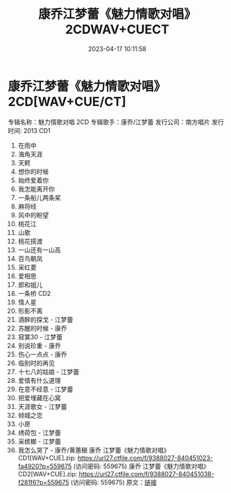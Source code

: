 ﻿---
title: 康乔江梦蕾《魅力情歌对唱》2CDWAV+CUECT
date: 2023-04-17 10:11:58
categories: WAV车载音乐、镜像
tags: 华语中文
---
# 康乔江梦蕾《魅力情歌对唱》2CD[WAV+CUE/CT]

专辑名称：魅力情歌对唱 2CD
专辑歌手：康乔/江梦蕾
发行公司：南方唱片
发行时间: 2013
CD1
01. 在雨中
02. 海角天涯
03. 天鳄
04. 想你的时候
05. 始终爱着你
06. 我怎能离开你
07. 一条船儿两条桨
08. 麻将经
09. 风中的盼望
10. 桃花江
11. 山歌
12. 桃花搭渡
13. 一山还有一山高
14. 百鸟朝凤
15. 采红菱
16. 爱相思
17. 郎和姐儿
18. 一条桥
CD2
01. 情人星
02. 形影不离
03. 酒醉的探戈 - 江梦蕾
04. 苏醒的时候 - 康乔
05. 寂寞30 - 江梦蕾
06. 别说珍重 - 康乔
07. 伤心一点点 - 康乔
08. 临别时的再见
09. 十七八的姑娘 - 江梦蕾
10. 爱情有什么道理
11. 在意不经意 - 江梦蕾
12. 把爱埋藏在心窝
13. 天涯歌女 - 江梦蕾
14. 倾城之恋
15. 小房
16. 绣荷包 - 江梦蕾
17. 采槟榔 - 江梦蕾
18. 我怎么哭了 - 康乔/黄蕙稹
康乔 江梦蕾《魅力情歌对唱》CD1[WAV+CUE].zip: https://url27.ctfile.com/f/9388027-840451023-fa4920?p=559675
(访问密码: 559675)
康乔 江梦蕾《魅力情歌对唱》CD2[WAV+CUE].zip: https://url27.ctfile.com/f/9388027-840451038-f281f6?p=559675
(访问密码: 559675)
原文：[链接](https://blog.sina.com.cn/s/blog_1647c7e76010311h5.html)